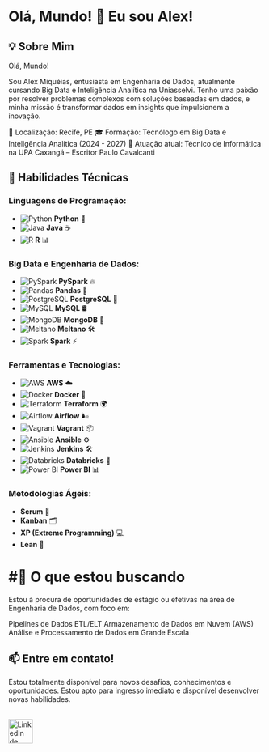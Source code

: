 # Olá, Mundo! 👋 Eu sou Alex!

## 💡 Sobre Mim

Olá, Mundo!

Sou Alex Miquéias, entusiasta em Engenharia de Dados, atualmente cursando Big Data e Inteligência Analítica na Uniasselvi. Tenho uma paixão por resolver problemas complexos com soluções baseadas em dados, e minha missão é transformar dados em insights que impulsionem a inovação.

📍 Localização: Recife, PE
🎓 Formação: Tecnólogo em Big Data e Inteligência Analítica (2024 - 2027)
💼 Atuação atual: Técnico de Informática na UPA Caxangá – Escritor Paulo Cavalcanti

## 🚀 **Habilidades Técnicas**

### **Linguagens de Programação:**
- ![Python](https://img.shields.io/badge/Python-3670A0?style=for-the-badge&logo=python&logoColor=ffdd54) **Python** 🐍
- ![Java](https://img.shields.io/badge/Java-%23ED8B00?style=for-the-badge&logo=java&logoColor=white) **Java** ☕
- ![R](https://img.shields.io/badge/R-%23276DC3?style=for-the-badge&logo=r&logoColor=white) **R** 📊

### **Big Data e Engenharia de Dados:**
- ![PySpark](https://img.shields.io/badge/PySpark-%23E25A1C?style=for-the-badge&logo=apache-spark&logoColor=white) **PySpark** 🔥
- ![Pandas](https://img.shields.io/badge/Pandas-%23150458?style=for-the-badge&logo=pandas&logoColor=white) **Pandas** 🐼
- ![PostgreSQL](https://img.shields.io/badge/PostgreSQL-%23316192?style=for-the-badge&logo=postgresql&logoColor=white) **PostgreSQL** 🐘
- ![MySQL](https://img.shields.io/badge/MySQL-%2300f?style=for-the-badge&logo=mysql&logoColor=white) **MySQL** 🛢️
- ![MongoDB](https://img.shields.io/badge/MongoDB-%2347A248?style=for-the-badge&logo=mongodb&logoColor=white) **MongoDB** 🍃
- ![Meltano](https://img.shields.io/badge/Meltano-%23009EDC?style=for-the-badge&logo=sequel-ace&logoColor=white) **Meltano** 🛠️
- ![Spark](https://img.shields.io/badge/Apache%20Spark-%23E25A1C?style=for-the-badge&logo=apache-spark&logoColor=white) **Spark** ⚡

### **Ferramentas e Tecnologias:**
- ![AWS](https://img.shields.io/badge/AWS-%23FF9900?style=for-the-badge&logo=amazon-aws&logoColor=white) **AWS** ☁️
- ![Docker](https://img.shields.io/badge/Docker-%230db7ed?style=for-the-badge&logo=docker&logoColor=white) **Docker** 🐳
- ![Terraform](https://img.shields.io/badge/Terraform-%23623CE4?style=for-the-badge&logo=terraform&logoColor=white) **Terraform** 🌍
- ![Airflow](https://img.shields.io/badge/Apache%20Airflow-%23017CEE?style=for-the-badge&logo=apache-airflow&logoColor=white) **Airflow** 🌬️
- ![Vagrant](https://img.shields.io/badge/Vagrant-%23006492?style=for-the-badge&logo=vagrant&logoColor=white) **Vagrant** 📦
- ![Ansible](https://img.shields.io/badge/Ansible-%23EE0000?style=for-the-badge&logo=ansible&logoColor=white) **Ansible** ⚙️
- ![Jenkins](https://img.shields.io/badge/Jenkins-%232C5263?style=for-the-badge&logo=jenkins&logoColor=white) **Jenkins** 🛠️
- ![Databricks](https://img.shields.io/badge/Databricks-%23FF3621?style=for-the-badge&logo=databricks&logoColor=white) **Databricks** 🧱
- ![Power BI](https://img.shields.io/badge/Power%20BI-F2C811?style=for-the-badge&logo=powerbi&logoColor=black) **Power BI** 📊

### **Metodologias Ágeis:**
- **Scrum** 🏉
- **Kanban** 🗂️
- **XP (Extreme Programming)** 💻
- **Lean** 🧠

# #🚀 O que estou buscando
Estou à procura de oportunidades de estágio ou efetivas na área de Engenharia de Dados, com foco em:

Pipelines de Dados
ETL/ELT
Armazenamento de Dados em Nuvem (AWS)
Análise e Processamento de Dados em Grande Escala

## 📫 Entre em contato!
Estou totalmente disponível para novos desafios, conhecimentos e oportunidades. Estou apto para ingresso imediato e disponível desenvolver novas habilidades.

<br>
<a href="https://www.linkedin.com/in/alexmiqueias/" target="_blank">
    <img src="https://img.icons8.com/color/48/000000/linkedin.png" alt="LinkedIn de Alex Miqueias" style="width:48px;height:48px;">
</a>


